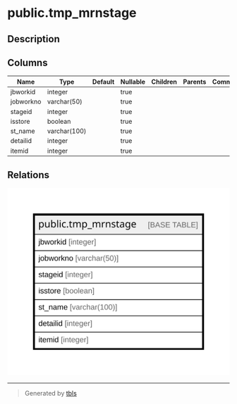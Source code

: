 # public.tmp_mrnstage

## Description

## Columns

| Name | Type | Default | Nullable | Children | Parents | Comment |
| ---- | ---- | ------- | -------- | -------- | ------- | ------- |
| jbworkid | integer |  | true |  |  |  |
| jobworkno | varchar(50) |  | true |  |  |  |
| stageid | integer |  | true |  |  |  |
| isstore | boolean |  | true |  |  |  |
| st_name | varchar(100) |  | true |  |  |  |
| detailid | integer |  | true |  |  |  |
| itemid | integer |  | true |  |  |  |

## Relations

![er](public.tmp_mrnstage.svg)

---

> Generated by [tbls](https://github.com/k1LoW/tbls)
